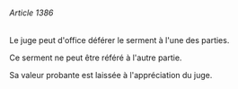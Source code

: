 ###### Article 1386

Le juge peut d'office déférer le serment à l'une des parties.

Ce serment ne peut être référé à l'autre partie.

Sa valeur probante est laissée à l'appréciation du juge.

